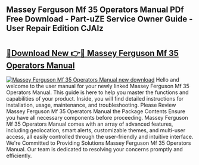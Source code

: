 ## Massey Ferguson Mf 35 Operators Manual PDf Free Download - Part-uZE Service Owner Guide - User Repair Edition CJAIz

# <h2><a href="http://bc89933.oget.top/?id=Massey+Ferguson+Mf+35+Operators+Manual">🔗Download New 👉🔴 Massey Ferguson Mf 35 Operators Manual</a></h2>

[![Massey Ferguson Mf 35 Operators Manual new download](https://i.imgur.com/5g1atiW.png)](http://bc89933.oget.top/?id=Massey+Ferguson+Mf+35+Operators+Manual)
Hello and welcome to the user manual for your newly linked Massey Ferguson Mf 35 Operators Manual. This guide is here to help you master the functions and capabilities of your product. Inside, you will find detailed instructions for installation, usage, maintenance, and troubleshooting. Please Review Massey Ferguson Mf 35 Operators Manual the Package Contents Ensure you have all necessary components before proceeding. Massey Ferguson Mf 35 Operators Manual comes with an array of advanced features, including geolocation, smart alerts, customizable themes, and multi-user access, all easily controlled through the user-friendly and intuitive interface. We're Committed to Providing Solutions Massey Ferguson Mf 35 Operators Manual. Our team is dedicated to resolving your concerns promptly and efficiently.
